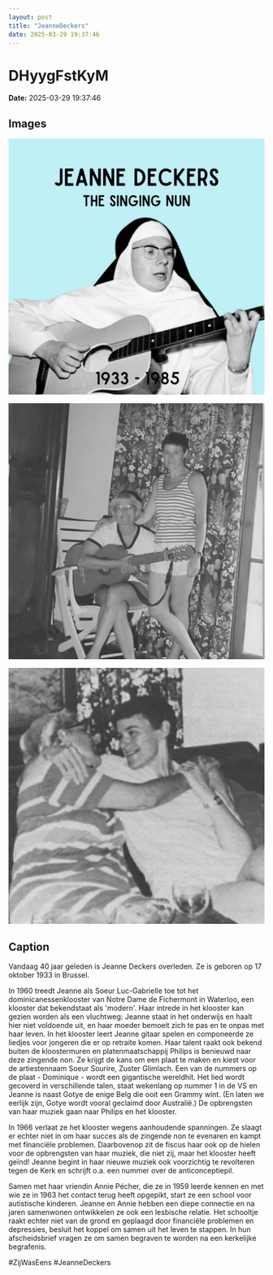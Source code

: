 ```yaml
---
layout: post
title: "JeanneDeckers"
date: 2025-03-29 19:37:46
---
```


# DHyygFstKyM

**Date:** 2025-03-29 19:37:46

## Images

![Image](../images/DHyygFstKyM_0.webp)

![Image](../images/DHyygFstKyM_1.webp)

![Image](../images/DHyygFstKyM_2.webp)

## Caption

Vandaag 40 jaar geleden is Jeanne Deckers overleden. Ze is geboren op 17 oktober 1933 in Brussel.

In 1960 treedt Jeanne als Soeur Luc-Gabrielle toe tot het dominicanessenklooster van Notre Dame de Fichermont in Waterloo, een klooster dat bekendstaat als 'modern'. Haar intrede in het klooster kan gezien worden als een vluchtweg: Jeanne staat in het onderwijs en haalt hier niet voldoende uit, en haar moeder bemoeit zich te pas en te onpas met haar leven. In het klooster leert Jeanne gitaar spelen en componeerde ze liedjes voor jongeren die er op retraite komen. Haar talent raakt ook bekend buiten de kloostermuren en platenmaatschappij Philips is benieuwd naar deze zingende non. Ze krijgt de kans om een plaat te maken en kiest voor de artiestennaam Soeur Sourire, Zuster Glimlach. Een van de nummers op de plaat - Dominique - wordt een gigantische wereldhit. Het lied wordt gecoverd in verschillende talen, staat wekenlang op nummer 1 in de VS en Jeanne is naast Gotye de enige Belg die ooit een Grammy wint. (En laten we eerlijk zijn, Gotye wordt vooral geclaimd door Australië.) De opbrengsten van haar muziek gaan naar Philips en het klooster. 

In 1966 verlaat ze het klooster wegens aanhoudende spanningen. Ze slaagt er echter niet in om haar succes als de zingende non te evenaren en kampt met financiële problemen. Daarbovenop zit de fiscus haar ook op de hielen voor de opbrengsten van haar muziek, die niet zij, maar het klooster heeft geïnd! Jeanne begint in haar nieuwe muziek ook voorzichtig te revolteren tegen de Kerk en schrijft o.a. een nummer over de anticonceptiepil. 

Samen met haar vriendin Annie Pécher, die ze in 1959 leerde kennen en met wie ze in 1963 het contact terug heeft opgepikt, start ze een school voor autistische kinderen. Jeanne en Annie hebben een diepe connectie en na jaren samenwonen ontwikkelen ze ook een lesbische relatie. Het schooltje raakt echter niet van de grond en geplaagd door financiële problemen en depressies, besluit het koppel om samen uit het leven te stappen. In hun afscheidsbrief vragen ze om samen begraven te worden na een kerkelijke begrafenis. 

#ZijWasEens #JeanneDeckers

